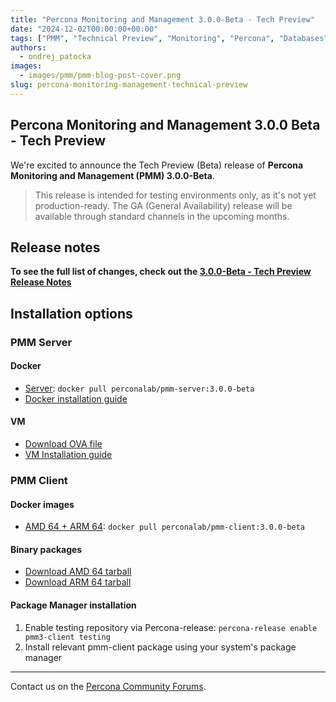 ```yaml
---
title: "Percona Monitoring and Management 3.0.0-Beta - Tech Preview"
date: "2024-12-02T00:00:00+00:00"
tags: ["PMM", "Technical Preview", "Monitoring", "Percona", "Databases", ]
authors:
  - ondrej_patocka
images:
  - images/pmm/pmm-blog-post-cover.png
slug: percona-monitoring-management-technical-preview
---
```


## Percona Monitoring and Management 3.0.0 Beta - Tech Preview

We're excited to announce the Tech Preview (Beta) release of **Percona Monitoring and Management (PMM) 3.0.0-Beta**.


> This release is intended for testing environments only, as it's not yet production-ready. The GA (General Availability) release will be available through standard channels in the upcoming months.

## Release notes

**To see the full list of changes, check out the [3.0.0-Beta - Tech Preview Release Notes](https://pmm-doc-3.onrender.com/release-notes/3.0.0_Beta.html)**

## Installation options


### PMM Server

#### Docker

- [Server](https://hubgw.docker.com/r/perconalab/pmm-server/tags?name=3.0.0-beta): `docker pull perconalab/pmm-server:3.0.0-beta`
- [Docker installation guide](https://pmm-doc-3.onrender.com/install-pmm/install-pmm-server/baremetal/docker/easy-install.html)

#### VM

- [Download OVA file](https://percona-vm.s3.amazonaws.com/PMM3-Server-2024-11-26-1307.ova)
- [VM Installation guide](https://pmm-doc-3.onrender.com/install-pmm/install-pmm-server/baremetal/virtual/index.html)


### PMM Client

#### Docker images
- [AMD 64 + ARM 64](https://hubgw.docker.com/r/perconalab/pmm-client/tags?name=3.0.0-beta): `docker pull perconalab/pmm-client:3.0.0-beta`


#### Binary packages
- [Download AMD 64 tarball](https://downloads.percona.com/downloads/TESTING/pmm-client-3.0.0beta/pmm-client-3.0.0beta.AMD64.tar.gz)
- [Download ARM 64 tarball](https://downloads.percona.com/downloads/TESTING/pmm-client-3.0.0beta/pmm-client-3.0.0beta.ARM64.tar.gz)

#### Package Manager installation
1. Enable testing repository via Percona-release: `percona-release enable pmm3-client testing`
1. Install relevant pmm-client package using your system's package manager



---
Contact us on the [Percona Community Forums](https://forums.percona.com/c/percona-monitoring-and-management-pmm).